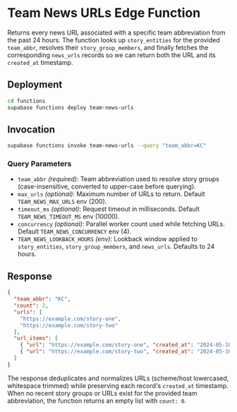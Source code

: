 # Team News URLs Edge Function

Returns every news URL associated with a specific team abbreviation from the past 24 hours. The function looks up `story_entities` for the provided `team_abbr`, resolves their `story_group_members`, and finally fetches the corresponding `news_urls` records so we can return both the URL and its `created_at` timestamp.

## Deployment

```bash
cd functions
supabase functions deploy team-news-urls
```

## Invocation

```bash
supabase functions invoke team-news-urls --query "team_abbr=KC"
```

### Query Parameters

- `team_abbr` *(required)*: Team abbreviation used to resolve story groups (case-insensitive, converted to upper-case before querying).
- `max_urls` *(optional)*: Maximum number of URLs to return. Default `TEAM_NEWS_MAX_URLS` env (200).
- `timeout_ms` *(optional)*: Request timeout in milliseconds. Default `TEAM_NEWS_TIMEOUT_MS` env (10000).
- `concurrency` *(optional)*: Parallel worker count used while fetching URLs. Default `TEAM_NEWS_CONCURRENCY` env (4).
- `TEAM_NEWS_LOOKBACK_HOURS` *(env)*: Lookback window applied to `story_entities`, `story_group_members`, and `news_urls`. Defaults to 24 hours.

## Response

```json
{
  "team_abbr": "KC",
  "count": 2,
  "urls": [
    "https://example.com/story-one",
    "https://example.com/story-two"
  ],
  "url_items": [
    { "url": "https://example.com/story-one", "created_at": "2024-05-10T14:31:22.123Z" },
    { "url": "https://example.com/story-two", "created_at": "2024-05-10T12:18:05.991Z" }
  ]
}
```

The response deduplicates and normalizes URLs (scheme/host lowercased, whitespace trimmed) while preserving each record's `created_at` timestamp. When no recent story groups or URLs exist for the provided team abbreviation, the function returns an empty list with `count: 0`.

